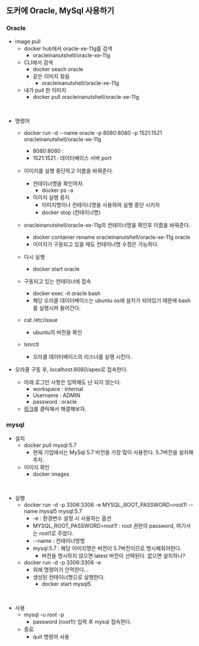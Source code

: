 ## 도커에 Oracle, MySql 사용하기
### Oracle
- image pull
    - docker hub에서 oracle-xe-11g를 검색
        - oracleinanutshell/oracle-xe-11g
    - CLI에서 검색
        - docker seach oracle
        - 같은 이미지 찾음 
            - oracleinanutshell/oracle-xe-11g
    - 내가 pull 한 이미지
        - docker pull oracleinanutshell/oracle-xe-11g

<br>

- 명령어
    - docker run -d --name oracle -p 8080:8080 -p 1521:1521 oracleinanutshell/oracle-xe-11g
        - 8080:8080 : 
        - 1521:1521 : 데이터베이스 서버 port
    - 이미지를 실행 중단하고 이름을 바꿔준다.
        - 컨테이너명을 확인하자.
            - docker ps -a
        - 이미지 실행 중지
            - 이미지명이나 컨테이너명을 사용하여 실행 중단 시키자
            - docker stop (컨테이너명)
    - oracleinanutshell/oracle-xe-11g의 컨테이너명을 확인후 이름을 바꿔준다.
        - docker container rename oracleinanutshell/oracle-xe-11g oracle
        - 이미지가 구동되고 있을 때도 컨테이너명 수정은 가능하다.
    - 다시 실행
        - docker start oracle
    - 구동되고 있는 컨테이너에 접속
        - docker exec -it oracle bash
        - 해당 오라클 데이터베이스는 ubuntu os에 설치가 되어있기 때문에 bash를 실행시켜 들어간다.

    - cat /etc/issue
        - ubuntu의 버전을 확인
    - lsnrctl
        - 오라클 데이터베이스의 리스너를 실행 시킨다.

- 오라클 구동 후, localhost:8080/apex로 접속한다.
    - 아래 로그인 사항은 입력해도 난 되지 않는다.
        - workspace : internal
        - Username : ADMIN
        - password : oracle
    - [링크](https://www.sysnet.pe.kr/2/0/12191)를 클릭해서 해결해보자.

### mysql
- 설치
    - docker pull mysql:5.7
        - 현재 기업에서는 MySql 5.7 버전을 가장 많이 사용한다. 5.7버전을 설치해 주자.
    - 이미지 확인
        - docker images

<br>

- 실행
    - docker run -d -p 3306:3306 -e MYSQL_ROOT_PASSWORD=root1! --name mysql5 mysql:5.7
        - -e : 환경변수 설정 시 사용하는 옵션
        - MYSQL_ROOT_PASSWORD=root1! : root 권한의 password, 여기서는 root1로 주었다.
        - --name : 컨테이너명명
        - mysql:5.7 : 해당 이미지명은 버전이 5.7버전이므로 명시해줘야한다. 
            - 버전을 명시하지 않으면 latest 버전이 선택된다. 없으면 설치하나?
    - docker run -d -p 3306:3306 -e
        - 위에 명령어가 안먹힌다...
        - 생성된 컨테이너명으로 실행한다.
            - docker start mysql5

<br>

- 사용
    - mysql -u root -p
        - password (root1!) 입력 후 mysql 접속한다.
    - 종료
        - quit 명령어 사용